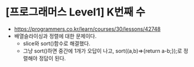 # [프로그래머스 Level1] K번째 수
- https://programmers.co.kr/learn/courses/30/lessons/42748
- 배열슬라이싱과 정렬에 대한 문제이다.
  - slice와 sort()함수로 해결했다.
  - 그냥 sort()하면 중간에 1개가 오답이 나고, sort((a,b)=>{return a-b;});로 정렬해야 정답이 된다.